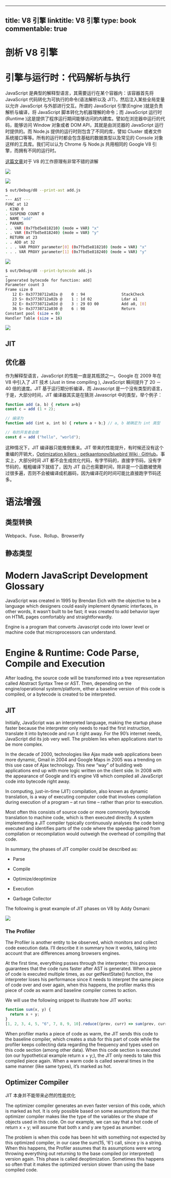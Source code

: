 
---
title: V8 引擎
linktitle: V8 引擎
type: book
commentable: true
---

# 剖析 V8 引擎

# 引擎与运行时：代码解析与执行

JavaScript 是典型的解释型语言，其需要运行在某个容器内：该容器首先将 JavaScript 代码转化为可执行的命令(语法解析以及 JIT)，然后注入某些全局变量以允许 JavaScript 与外部进行交互。所谓的 JavaScript 引擎(Engine )就是负责解析与编译，将 JavaScript 脚本转化为机器理解的命令；而 JavaScript 运行时(Runtime )这是提供了程序运行期间能够访问的内建库。譬如在浏览器中运行的代码，能够访问 Window 对象或者 DOM API，其就是由浏览器的 JavaScript 运行时提供的。而 Node.js 提供的运行时则包含了不同的库，譬如 Cluster 或者文件系统接口等等。所有的运行时都会包含基础的数据类型以及常见的 Console 对象这样的工具库。我们可以认为 Chrome 与 Node.js 共用相同的 Google V8 引擎，而拥有不同的运行时。

[这篇文章](https://parg.co/Uuv)对于 V8 的工作原理有非常不错的讲解

![](https://cdn-images-1.medium.com/max/2000/0*bN9YVBLw_tT1Xvte.)

![](https://s3.amazonaws.com/images.ponyfoo.com/uploads/addy-ad3b2ea8f9be48a18c4bdad5041a3237.png)

```sh
$ out/Debug/d8 --print-ast add.js
…
--- AST ---
FUNC at 12
. KIND 0
. SUSPEND COUNT 0
. NAME "add"
. PARAMS
. . VAR (0x7fbd5e818210) (mode = VAR) "x"
. . VAR (0x7fbd5e818240) (mode = VAR) "y"
. RETURN at 23
. . ADD at 32
. . . VAR PROXY parameter[0] (0x7fbd5e818210) (mode = VAR) "x"
. . . VAR PROXY parameter[1] (0x7fbd5e818240) (mode = VAR) "y"
```

![](https://s3.amazonaws.com/images.ponyfoo.com/uploads/ast-602ed6f747124b0888c0a032eba50bb2.png)

```sh
$ out/Debug/d8 --print-bytecode add.js
…
[generated bytecode for function: add]
Parameter count 3
Frame size 0
   12 E> 0x37738712a02a @    0 : 94                StackCheck
   23 S> 0x37738712a02b @    1 : 1d 02             Ldar a1
   32 E> 0x37738712a02d @    3 : 29 03 00          Add a0, [0]
   36 S> 0x37738712a030 @    6 : 98                Return
Constant pool (size = 0)
Handler Table (size = 16)
```

![](https://parg.co/UOA)

## JIT

## 优化器

作为解释型语言，JavaScript 的性能一直是其瓶颈之一。Google 在 2009 年在 V8 中引入了 JIT 技术 (Just in time compiling ), JavaScript 瞬间提升了 20 － 40 倍的速度。JIT 基于运行期分析编译，而 Javascript 是一个没有类型的语言，于是，大部分时间，JIT 编译器其实是在猜测 Javascript 中的类型，举个例子：

```js
function add (a, b) { return a+b}
const c = add (1 + 2);

// 编译为
function add (int a, int b) { return a + b;} // a, b 被确定为 int 类型

// 有的开发者会做
const d = add ("hello", "world");
```

这种情况下，JIT 编译器只能推倒重来。JIT 带来的性能提升，有时候还没有这个重编的开销大，[Optimization killers · petkaantonov/bluebird Wiki · GitHub](https://github.com/petkaantonov/bluebird/wiki/Optimization-killers)。事实上，大部分时间 JIT 都不会生成优化代码，有字节码的，直接字节码，没有字节码的，粗粗编译下就结了，因为 JIT 自己也需要时间，除非是一个函数被使用过很多遍，否则不会被编译成机器码，因为编译花的时间可能比直接跑字节码还多。

# 语法增强

## 类型转换

Webpack、Fuse、Rollup、Browserify

## 静态类型

# Modern JavaScript Development Glossary

JavaScript was created in 1995 by Brendan Eich with the objective to be a language which designers could easily implement dynamic interfaces,
in other words, it wasn’t built to be fast; it was created to add behavior layer on HTML pages comfortably and straightforwardly.

Engine is a program that converts Javascript code into lower level or machine code that microprocessors can understand.

# Engine & Runtime: Code Parse, Compile and Execution

After loading, the source code will be transformed into a tree representation called Abstract Syntax Tree or AST. Then, depending on the engine/operational system/platform, either a baseline version of this code is compiled, or a bytecode is created to be interpreted.

## JIT

Initially, JavaScript was an interpreted language, making the startup phase faster because the interpreter only needs to read the first instruction, translate it into bytecode and run it right away. For the 90’s internet needs, JavaScript did its job very well. The problem lies when applications start to be more complex.

In the decade of 2000, technologies like Ajax made web applications been more dynamic, Gmail in 2004 and Google Maps in 2005 was a trending on this use case of Ajax technology. This new “way” of building web applications end up with more logic written on the client side. In 2008 with the appearance of Google and it’s engine V8 which compiled all JavaScript code into bytecode right away.

In computing, just-in-time (JIT) compilation, also known as dynamic translation, is a way of executing computer code that involves compilation during execution of a program – at run time – rather than prior to execution.

Most often this consists of source code or more commonly bytecode translation to machine code, which is then executed directly. A system implementing a JIT compiler typically continuously analyses the code being executed and identifies parts of the code where the speedup gained from compilation or recompilation would outweigh the overhead of compiling that code.

In summary, the phases of JIT compiler could be described as:

- Parse

- Compile

- Optimize/deoptimize

- Execution

- Garbage Collector

The following is great example of JIT phases on V8 by Addy Osmani:

![](https://cdn-images-1.medium.com/max/1600/1*N6eUu1Wy0xyu7dR54Pn5bQ.png)

### The Profiler

The Profiler is another entity to be observed, which monitors and collect code execution data. I’ll describe it in summary how it works, taking into account that are differences among browsers engines.

At the first time, everything passes through the interpreter; this process guarantees that the code runs faster after AST is generated. When a piece of code is executed multiple times, as our getNextState() function, the interpreter loses his performance since it needs to interpret the same piece of code over and over again, when this happens, the profiler marks this piece of code as warm and baseline compiler comes to action.

We will use the following snippet to illustrate how JIT works:

```js
function sum(x, y) {
  return x + y;
}
[1, 2, 3, 4, 5, "6", 7, 8, 9, 10].reduce((prev, curr) => sum(prev, curr), 0);
```

When profiler marks a piece of code as warm, the JIT sends this code to the baseline compiler, which creates a stub for this part of code while the profiler keeps collecting data regarding the frequency and types used on this code section (among other data). When this code section is executed (on our hypothetical example return x + y;), the JIT only needs to take this compiled piece again. When a warm code is called several times in the same manner (like same types), it’s marked as hot.

## Optimizer Compiler

JIT 本身并不能带来必然的性能优化

The optimizer compiler generates an even faster version of this code, which is marked as hot. It is only possible based on some assumptions that the optimizer compiler makes like the type of the variables or the shape of objects used in this code. On our example, we can say that a hot code of return x + y; will assume that both x and y are typed as anumber.

The problem is when this code has been hit with something not expected by this optimized compiler, in our case the sum(15, '6') call, since y is a string. When this happens, the Profiler assumes that its assumptions were wrong throwing everything out returning to the base compiled (or interpreted) version again. This phase is called deoptimization. Sometimes this happens so often that it makes the optimized version slower than using the base compiled code.

    